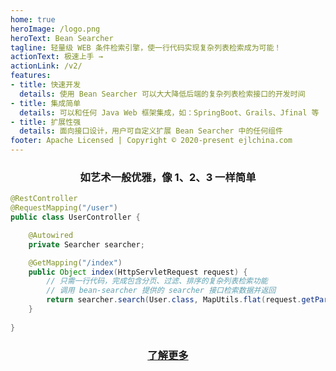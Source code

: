 ```yaml
---
home: true
heroImage: /logo.png
heroText: Bean Searcher
tagline: 轻量级 WEB 条件检索引擎，使一行代码实现复杂列表检索成为可能！
actionText: 极速上手 →
actionLink: /v2/
features:
- title: 快速开发
  details: 使用 Bean Searcher 可以大大降低后端的复杂列表检索接口的开发时间
- title: 集成简单
  details: 可以和任何 Java Web 框架集成，如：SpringBoot、Grails、Jfinal 等 
- title: 扩展性强
  details: 面向接口设计，用户可自定义扩展 Bean Searcher 中的任何组件
footer: Apache Licensed | Copyright © 2020-present ejlchina.com
---
```


### <center> 如艺术一般优雅，像 1、2、3 一样简单 </center>

```java
@RestController
@RequestMapping("/user")
public class UserController {

    @Autowired
    private Searcher searcher;

    @GetMapping("/index")
    public Object index(HttpServletRequest request) {
        // 只需一行代码，完成包含分页、过滤、排序的复杂列表检索功能
        // 调用 bean-searcher 提供的 searcher 接口检索数据并返回
        return searcher.search(User.class, MapUtils.flat(request.getParameterMap()));
    }
	
}
```

### [<center> 了解更多 </center>](/v2/)

<br/>